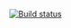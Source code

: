 [![Build status](https://ci.appveyor.com/api/projects/status/80vver4x84esctjl/branch/main?svg=true)](https://ci.appveyor.com/project/SenselessObsessed/autotests/branch/main)
